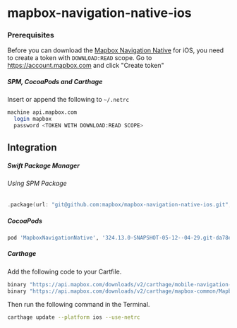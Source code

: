 # mapbox-navigation-native-ios

### Prerequisites

Before you can download the [Mapbox Navigation Native](https://github.com/mapbox/mapbox-navigation-native) for iOS, you need to create a token with `DOWNLOAD:READ` scope.
Go to https://account.mapbox.com and click "Create token"

##### SPM, CocoaPods and Carthage
Insert or append the following to `~/.netrc`

```bash
machine api.mapbox.com
  login mapbox
  password <TOKEN WITH DOWNLOAD:READ SCOPE>
```

## Integration

##### Swift Package Manager

###### Using SPM Package

```swift
.package(url: "git@github.com:mapbox/mapbox-navigation-native-ios.git", from: "324.13.0-SNAPSHOT-05-12--04-29.git-da78e13-SNAPSHOT.0513T1814Z.9e35aac"),
```

##### CocoaPods

```ruby
pod 'MapboxNavigationNative', '324.13.0-SNAPSHOT-05-12--04-29.git-da78e13-SNAPSHOT.0513T1814Z.9e35aac'
```

##### Carthage

Add the following code to your Cartfile.

```bash
binary "https://api.mapbox.com/downloads/v2/carthage/mobile-navigation-native/MapboxNavigationNative.json" == 324.13.0-SNAPSHOT-05-12--04-29.git-da78e13-SNAPSHOT.0513T1814Z.9e35aac
binary "https://api.mapbox.com/downloads/v2/carthage/mapbox-common/MapboxCommon-ios.json" == 24.13.0-SNAPSHOT-05-12--04-29.git-da78e13
```

Then run the following command in the Terminal.
```bash
carthage update --platform ios --use-netrc
```
